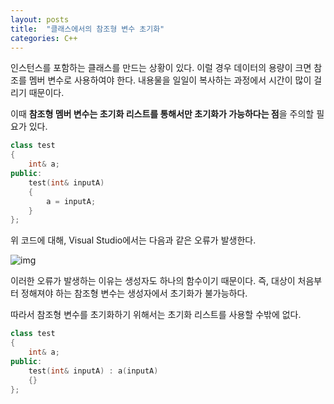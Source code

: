 ```yaml
---
layout: posts
title:  "클래스에서의 참조형 변수 초기화"
categories: C++
---
```


인스턴스를 포함하는 클래스를 만드는 상황이 있다. 이럴 경우 데이터의 용량이 크면 참조를 멤버 변수로 사용하여야 한다. 내용물을 일일이 복사하는 과정에서 시간이 많이 걸리기 때문이다.

이때 **참조형 멤버 변수는 초기화 리스트를 통해서만 초기화가 가능하다는 점**을 주의할 필요가 있다.
```cpp
class test
{
	int& a;
public:
	test(int& inputA)
	{
		a = inputA;
	}
};
```

위 코드에 대해, Visual Studio에서는 다음과 같은 오류가 발생한다.

![img](https://user-images.githubusercontent.com/42532724/190864786-c8069617-54e8-4cc8-86fb-4c0d005fab6a.png)

이러한 오류가 발생하는 이유는 생성자도 하나의 함수이기 때문이다.
즉, 대상이 처음부터 정해져야 하는 참조형 변수는 생성자에서 초기화가 불가능하다.

따라서 참조형 변수를 초기화하기 위해서는 초기화 리스트를 사용할 수밖에 없다.
```cpp
class test
{
	int& a;
public:
	test(int& inputA) : a(inputA)
	{}
};
```
